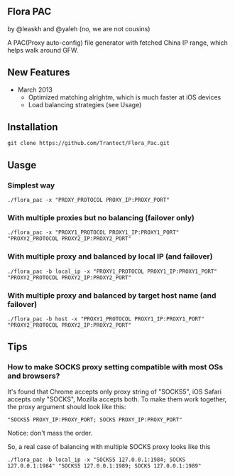 Flora PAC
---------

by @leaskh and @yaleh (no, we are not cousins)

A PAC(Proxy auto-config) file generator with fetched China IP range, which helps walk around
GFW.

## New Features

* March 2013
  * Optimized matching alrightm, which is much faster at iOS devices
  * Load balancing strategies (see Usage)

## Installation

    git clone https://github.com/Trantect/Flora_Pac.git
	
## Uasge

### Simplest way

    ./flora_pac -x "PROXY_PROTOCOL PROXY_IP:PROXY_PORT"

### With multiple proxies but no balancing (failover only)

    ./flora_pac -x "PROXY1_PROTOCOL PROXY1_IP:PROXY1_PORT" "PROXY2_PROTOCOL PROXY2_IP:PROXY2_PORT"

### With multiple proxy and balanced by local IP (and failover)

    ./flora_pac -b local_ip -x "PROXY1_PROTOCOL PROXY1_IP:PROXY1_PORT" "PROXY2_PROTOCOL PROXY2_IP:PROXY2_PORT"

### With multiple proxy and balanced by target host name (and failover)

    ./flora_pac -b host -x "PROXY1_PROTOCOL PROXY1_IP:PROXY1_PORT" "PROXY2_PROTOCOL PROXY2_IP:PROXY2_PORT"

## Tips

### How to make SOCKS proxy setting compatible with most OSs and browsers?

It's found that Chrome accepts only proxy string of "SOCKS5", iOS Safari accepts only "SOCKS", Mozilla accepts both. To make them work together, the proxy argument should look like this:

    "SOCKS5 PROXY_IP:PROXY_PORT; SOCKS PROXY_IP:PROXY_PORT"


Notice: don't mass the order.
  
So, a real case of balancing with multiple SOCKS proxy looks like this
  
    ./flora_pac -b local_ip -x "SOCKS5 127.0.0.1:1984; SOCKS 127.0.0.1:1984" "SOCKS5 127.0.0.1:1989; SOCKS 127.0.0.1:1989"

